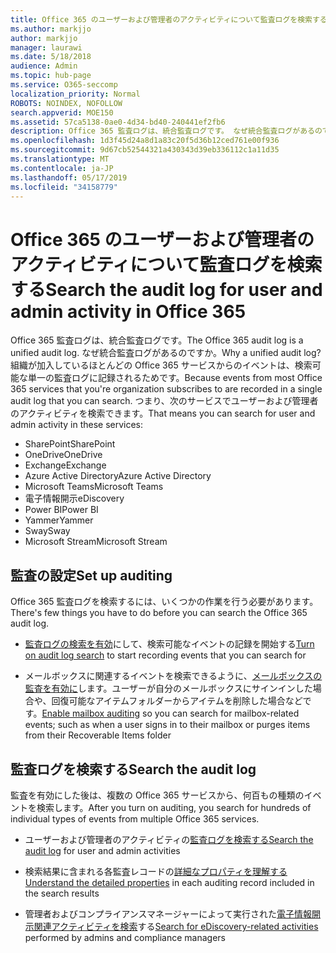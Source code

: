 ```yaml
---
title: Office 365 のユーザーおよび管理者のアクティビティについて監査ログを検索する
ms.author: markjjo
author: markjjo
manager: laurawi
ms.date: 5/18/2018
audience: Admin
ms.topic: hub-page
ms.service: O365-seccomp
localization_priority: Normal
ROBOTS: NOINDEX, NOFOLLOW
search.appverid: MOE150
ms.assetid: 57ca5138-0ae0-4d34-bd40-240441ef2fb6
description: Office 365 監査ログは、統合監査ログです。 なぜ統合監査ログがあるのですか。 組織が加入しているほとんどの Office 365 サービスからのイベントは、検索可能な単一の監査ログに記録されるためです。 つまり、次のサービスでユーザーおよび管理者のアクティビティを検索できます。
ms.openlocfilehash: 1d3f45d24a8d1a83c20f5d36b12ced761e00f936
ms.sourcegitcommit: 9d67cb52544321a430343d39eb336112c1a11d35
ms.translationtype: MT
ms.contentlocale: ja-JP
ms.lasthandoff: 05/17/2019
ms.locfileid: "34158779"
---
```

# <a name="search-the-audit-log-for-user-and-admin-activity-in-office-365"></a><span data-ttu-id="a3b90-106">Office 365 のユーザーおよび管理者のアクティビティについて監査ログを検索する</span><span class="sxs-lookup"><span data-stu-id="a3b90-106">Search the audit log for user and admin activity in Office 365</span></span>

<span data-ttu-id="a3b90-107">Office 365 監査ログは、統合監査ログです。</span><span class="sxs-lookup"><span data-stu-id="a3b90-107">The Office 365 audit log is a unified audit log.</span></span> <span data-ttu-id="a3b90-108">なぜ統合監査ログがあるのですか。</span><span class="sxs-lookup"><span data-stu-id="a3b90-108">Why a unified audit log?</span></span> <span data-ttu-id="a3b90-109">組織が加入しているほとんどの Office 365 サービスからのイベントは、検索可能な単一の監査ログに記録されるためです。</span><span class="sxs-lookup"><span data-stu-id="a3b90-109">Because events from most Office 365 services that you're organization subscribes to are recorded in a single audit log that you can search.</span></span> <span data-ttu-id="a3b90-110">つまり、次のサービスでユーザーおよび管理者のアクティビティを検索できます。</span><span class="sxs-lookup"><span data-stu-id="a3b90-110">That means you can search for user and admin activity in these services:</span></span> 
  
- <span data-ttu-id="a3b90-111">SharePoint</span><span class="sxs-lookup"><span data-stu-id="a3b90-111">SharePoint</span></span>
- <span data-ttu-id="a3b90-112">OneDrive</span><span class="sxs-lookup"><span data-stu-id="a3b90-112">OneDrive</span></span>
- <span data-ttu-id="a3b90-113">Exchange</span><span class="sxs-lookup"><span data-stu-id="a3b90-113">Exchange</span></span>
- <span data-ttu-id="a3b90-114">Azure Active Directory</span><span class="sxs-lookup"><span data-stu-id="a3b90-114">Azure Active Directory</span></span>
- <span data-ttu-id="a3b90-115">Microsoft Teams</span><span class="sxs-lookup"><span data-stu-id="a3b90-115">Microsoft Teams</span></span>
- <span data-ttu-id="a3b90-116">電子情報開示</span><span class="sxs-lookup"><span data-stu-id="a3b90-116">eDiscovery</span></span>
- <span data-ttu-id="a3b90-117">Power BI</span><span class="sxs-lookup"><span data-stu-id="a3b90-117">Power BI</span></span>
- <span data-ttu-id="a3b90-118">Yammer</span><span class="sxs-lookup"><span data-stu-id="a3b90-118">Yammer</span></span>
- <span data-ttu-id="a3b90-119">Sway</span><span class="sxs-lookup"><span data-stu-id="a3b90-119">Sway</span></span>
- <span data-ttu-id="a3b90-120">Microsoft Stream</span><span class="sxs-lookup"><span data-stu-id="a3b90-120">Microsoft Stream</span></span>
   
 ## <a name="set-up-auditing"></a><span data-ttu-id="a3b90-121">監査の設定</span><span class="sxs-lookup"><span data-stu-id="a3b90-121">Set up auditing</span></span>
  
<span data-ttu-id="a3b90-122">Office 365 監査ログを検索するには、いくつかの作業を行う必要があります。</span><span class="sxs-lookup"><span data-stu-id="a3b90-122">There's few things you have to do before you can search the Office 365 audit log.</span></span>
  
- <span data-ttu-id="a3b90-123">[監査ログの検索を有効](turn-audit-log-search-on-or-off.md)にして、検索可能なイベントの記録を開始する</span><span class="sxs-lookup"><span data-stu-id="a3b90-123">[Turn on audit log search](turn-audit-log-search-on-or-off.md) to start recording events that you can search for</span></span> 
    
- <span data-ttu-id="a3b90-124">メールボックスに関連するイベントを検索できるように、[メールボックスの監査を有効に](enable-mailbox-auditing.md)します。ユーザーが自分のメールボックスにサインインした場合や、回復可能なアイテムフォルダーからアイテムを削除した場合などです。</span><span class="sxs-lookup"><span data-stu-id="a3b90-124">[Enable mailbox auditing](enable-mailbox-auditing.md) so you can search for mailbox-related events; such as when a user signs in to their mailbox or purges items from their Recoverable Items folder</span></span> 
    
 ## <a name="search-the-audit-log"></a><span data-ttu-id="a3b90-125">監査ログを検索する</span><span class="sxs-lookup"><span data-stu-id="a3b90-125">Search the audit log</span></span>
  
<span data-ttu-id="a3b90-126">監査を有効にした後は、複数の Office 365 サービスから、何百もの種類のイベントを検索します。</span><span class="sxs-lookup"><span data-stu-id="a3b90-126">After you turn on auditing, you search for hundreds of individual types of events from multiple Office 365 services.</span></span>
  
- <span data-ttu-id="a3b90-127">ユーザーおよび管理者のアクティビティの[監査ログを検索する](search-the-audit-log-in-security-and-compliance.md)</span><span class="sxs-lookup"><span data-stu-id="a3b90-127">[Search the audit log](search-the-audit-log-in-security-and-compliance.md) for user and admin activities</span></span> 
    
- <span data-ttu-id="a3b90-128">検索結果に含まれる各監査レコードの[詳細なプロパティを理解する](detailed-properties-in-the-office-365-audit-log.md)</span><span class="sxs-lookup"><span data-stu-id="a3b90-128">[Understand the detailed properties](detailed-properties-in-the-office-365-audit-log.md) in each auditing record included in the search results</span></span> 
    
- <span data-ttu-id="a3b90-129">管理者およびコンプライアンスマネージャーによって実行された[電子情報開示関連アクティビティを検索](search-for-ediscovery-activities-in-the-audit-log.md)する</span><span class="sxs-lookup"><span data-stu-id="a3b90-129">[Search for eDiscovery-related activities](search-for-ediscovery-activities-in-the-audit-log.md) performed by admins and compliance managers</span></span> 
